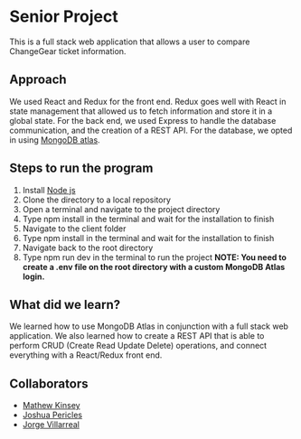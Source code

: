 # Senior Project
This is a full stack web application that allows a user to compare ChangeGear ticket information.
## Approach
We used React and Redux for the front end. Redux goes well with React in state management that allowed us
to fetch information and store it in a global state. For the back end, we used Express to handle the database communication, and the creation of a REST API. For the database, we opted in using [MongoDB atlas](https://www.mongodb.com/cloud/atlas).
## Steps to run the program
1. Install [Node js](https://nodejs.org/en/download/)
2. Clone the directory to a local repository
3. Open a terminal and navigate to the project directory
4. Type npm install in the terminal and wait for the installation to finish
5. Navigate to the client folder
6. Type npm install in the terminal and wait for the installation to finish
7. Navigate back to the root directory
8. Type npm run dev in the terminal to run the project
**NOTE: You need to create a .env file on the root directory with a custom MongoDB Atlas login.**
## What did we learn?
We learned how to use MongoDB Atlas in conjunction with a full stack web application. We also learned how to 
create a REST API that is able to perform CRUD (Create Read Update Delete) operations, and connect everything with a React/Redux front end.
## Collaborators
- [Mathew Kinsey](https://github.com/mathewkinsey)
- [Joshua Pericles](https://github.com/jpericles83)
- [Jorge Villarreal](https://github.com/Tronax1)

